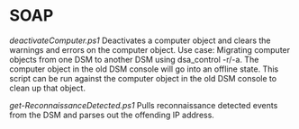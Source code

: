 # SOAP

*deactivateComputer.ps1*
Deactivates a computer object and clears the warnings and errors on the computer object.
Use case: Migrating computer objects from one DSM to another DSM using dsa_control -r/-a.  The computer object in the old DSM console will go into an offline state.  This script can be run against the computer object in the old DSM console to clean up that object.

*get-ReconnaissanceDetected.ps1*
Pulls reconnaissance detected events from the DSM and parses out the offending IP address.


